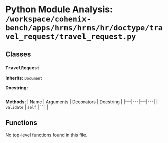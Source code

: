 # Python Module Analysis: `/workspace/cohenix-bench/apps/hrms/hrms/hr/doctype/travel_request/travel_request.py`

## Classes

### `TravelRequest`
**Inherits:** `Document`


**Docstring:**
```

```

**Methods:**
| Name | Arguments | Decorators | Docstring |
|---|---|---|---|
| `validate` | `self` | `` |  |





## Functions

No top-level functions found in this file.
